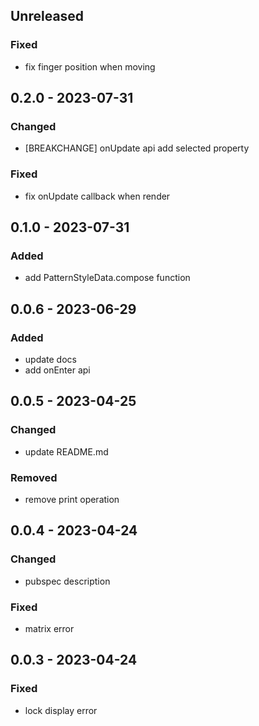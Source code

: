 ## Unreleased
### Fixed
- fix finger position when moving

## 0.2.0 - 2023-07-31
### Changed
- \[BREAKCHANGE\] onUpdate api add selected property

### Fixed
- fix onUpdate callback when render

## 0.1.0 - 2023-07-31
### Added
- add PatternStyleData.compose function

## 0.0.6 - 2023-06-29
### Added
- update docs
- add onEnter api

## 0.0.5 - 2023-04-25
### Changed
- update README.md

### Removed
- remove print operation

## 0.0.4 - 2023-04-24
### Changed
- pubspec description

### Fixed
- matrix error

## 0.0.3 - 2023-04-24
### Fixed
- lock display error